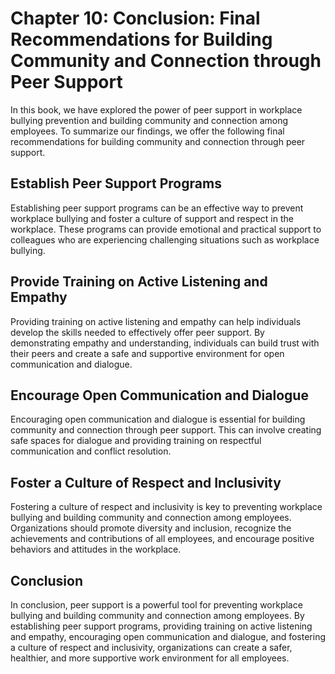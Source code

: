 Chapter 10: Conclusion: Final Recommendations for Building Community and Connection through Peer Support
========================================================================================================

In this book, we have explored the power of peer support in workplace bullying prevention and building community and connection among employees. To summarize our findings, we offer the following final recommendations for building community and connection through peer support.

Establish Peer Support Programs
-------------------------------

Establishing peer support programs can be an effective way to prevent workplace bullying and foster a culture of support and respect in the workplace. These programs can provide emotional and practical support to colleagues who are experiencing challenging situations such as workplace bullying.

Provide Training on Active Listening and Empathy
------------------------------------------------

Providing training on active listening and empathy can help individuals develop the skills needed to effectively offer peer support. By demonstrating empathy and understanding, individuals can build trust with their peers and create a safe and supportive environment for open communication and dialogue.

Encourage Open Communication and Dialogue
-----------------------------------------

Encouraging open communication and dialogue is essential for building community and connection through peer support. This can involve creating safe spaces for dialogue and providing training on respectful communication and conflict resolution.

Foster a Culture of Respect and Inclusivity
-------------------------------------------

Fostering a culture of respect and inclusivity is key to preventing workplace bullying and building community and connection among employees. Organizations should promote diversity and inclusion, recognize the achievements and contributions of all employees, and encourage positive behaviors and attitudes in the workplace.

Conclusion
----------

In conclusion, peer support is a powerful tool for preventing workplace bullying and building community and connection among employees. By establishing peer support programs, providing training on active listening and empathy, encouraging open communication and dialogue, and fostering a culture of respect and inclusivity, organizations can create a safer, healthier, and more supportive work environment for all employees.
